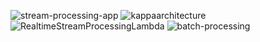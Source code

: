 ![stream-processing-app](https://github.com/javisantossanchez/GrandesVolumenesDeDatos/assets/47392657/4db7257f-a4b9-43a8-aca1-54e383a3a0ee)
![kappaarchitecture](https://github.com/javisantossanchez/GrandesVolumenesDeDatos/assets/47392657/2e909a62-9076-47dd-8243-95c644559ca8)
![RealtimeStreamProcessingLambda](https://github.com/javisantossanchez/GrandesVolumenesDeDatos/assets/47392657/ae5fd14c-7ce6-4153-bb31-9f60bb539e92)
![batch-processing](https://github.com/javisantossanchez/GrandesVolumenesDeDatos/assets/47392657/dffd66de-50c5-4d85-a911-04c9442a768c)
